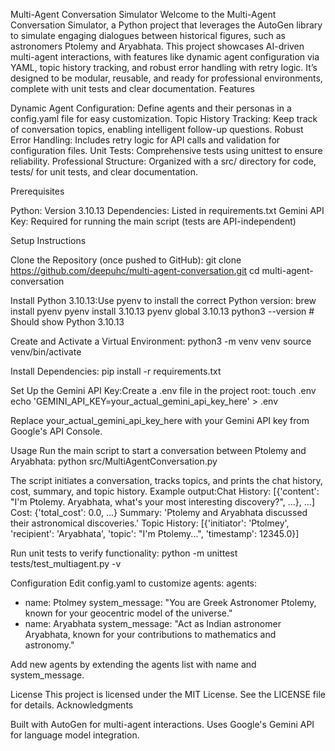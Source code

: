 Multi-Agent Conversation Simulator
Welcome to the Multi-Agent Conversation Simulator, a Python project that leverages the AutoGen library to simulate engaging dialogues between historical figures, such as astronomers Ptolemy and Aryabhata. This project showcases AI-driven multi-agent interactions, with features like dynamic agent configuration via YAML, topic history tracking, and robust error handling with retry logic. It’s designed to be modular, reusable, and ready for professional environments, complete with unit tests and clear documentation.
Features

Dynamic Agent Configuration: Define agents and their personas in a config.yaml file for easy customization.
Topic History Tracking: Keep track of conversation topics, enabling intelligent follow-up questions.
Robust Error Handling: Includes retry logic for API calls and validation for configuration files.
Unit Tests: Comprehensive tests using unittest to ensure reliability.
Professional Structure: Organized with a src/ directory for code, tests/ for unit tests, and clear documentation.

Prerequisites

Python: Version 3.10.13
Dependencies: Listed in requirements.txt
Gemini API Key: Required for running the main script (tests are API-independent)

Setup Instructions

Clone the Repository (once pushed to GitHub):
git clone https://github.com/deepuhc/multi-agent-conversation.git
cd multi-agent-conversation


Install Python 3.10.13:Use pyenv to install the correct Python version:
brew install pyenv
pyenv install 3.10.13
pyenv global 3.10.13
python3 --version  # Should show Python 3.10.13


Create and Activate a Virtual Environment:
python3 -m venv venv
source venv/bin/activate


Install Dependencies:
pip install -r requirements.txt


Set Up the Gemini API Key:Create a .env file in the project root:
touch .env
echo 'GEMINI_API_KEY=your_actual_gemini_api_key_here' > .env

Replace your_actual_gemini_api_key_here with your Gemini API key from Google's API Console.


Usage
Run the main script to start a conversation between Ptolemy and Aryabhata:
python src/MultiAgentConversation.py


The script initiates a conversation, tracks topics, and prints the chat history, cost, summary, and topic history.
Example output:Chat History:
[{'content': "I'm Ptolemy. Aryabhata, what's your most interesting discovery?", ...}, ...]
Cost:
{'total_cost': 0.0, ...}
Summary:
'Ptolemy and Aryabhata discussed their astronomical discoveries.'
Topic History:
[{'initiator': 'Ptolmey', 'recipient': 'Aryabhata', 'topic': "I'm Ptolemy...", 'timestamp': 12345.0}]



Run unit tests to verify functionality:
python -m unittest tests/test_multiagent.py -v


Configuration
Edit config.yaml to customize agents:
agents:
  - name: Ptolmey
    system_message: "You are Greek Astronomer Ptolemy, known for your geocentric model of the universe."
  - name: Aryabhata
    system_message: "Act as Indian astronomer Aryabhata, known for your contributions to mathematics and astronomy."

Add new agents by extending the agents list with name and system_message.

License
This project is licensed under the MIT License. See the LICENSE file for details.
Acknowledgments

Built with AutoGen for multi-agent interactions.
Uses Google's Gemini API for language model integration.


